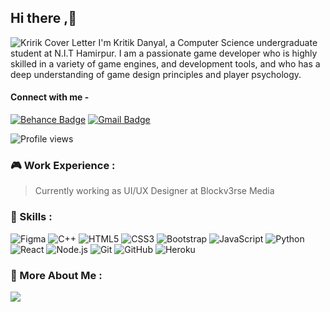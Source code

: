 ## Hi there ,👋
![Kririk Cover Letter](https://iili.io/HORyd8v.png)
I'm Kritik Danyal, a Computer Science undergraduate student at N.I.T Hamirpur. I am a passionate game developer who is highly skilled in a variety of game engines, and development tools, and who has a deep understanding of game design principles and player psychology.

#### Connect with me -
[![Behance Badge](https://img.shields.io/badge/-kritik-blue?style=flat-square&logo=Behance&logoColor=white&link=https://www.behance.net/kritik221)](https://www.behance.net/kritik221)
[![Gmail Badge](https://img.shields.io/badge/-kritikal070@gmail.com-c14438?style=flat-square&logo=Gmail&logoColor=white&link=mailto:kritikal070@gmail.com)](mailto:kritikal070@gmail.com) 

![Profile views](https://komarev.com/ghpvc/?KriTiCal007)


### :video_game: Work Experience :
> Currently working as UI/UX Designer at Blockv3rse Media

### 🥇 Skills :
![Figma](https://img.shields.io/badge/-Figma-A020F0?style=flat-square&logo=figma)
![C++](https://img.shields.io/badge/-C++-00599C?style=flat-square&logo=c)
![HTML5](https://img.shields.io/badge/-HTML5-E34F26?style=flat-square&logo=html5&logoColor=white)
![CSS3](https://img.shields.io/badge/-CSS3-1572B6?style=flat-square&logo=css3)
![Bootstrap](https://img.shields.io/badge/-Bootstrap-563D7C?style=flat-square&logo=bootstrap)
![JavaScript](https://img.shields.io/badge/-JavaScript-black?style=flat-square&logo=javascript)
![Python](https://img.shields.io/badge/Python-black?style=flat-square&logo=python)
![React](https://img.shields.io/badge/-React-black?style=flat-square&logo=react)
![Node.js](https://img.shields.io/badge/-Node.js-49CB41?style=flat-square&logo=node.js)
![Git](https://img.shields.io/badge/-Git-black?style=flat-square&logo=git)
![GitHub](https://img.shields.io/badge/-GitHub-181717?style=flat-square&logo=github)
![Heroku](https://img.shields.io/badge/-Heroku-430098?style=flat-square&logo=heroku)


### 🥷 More About Me :
<img src="https://github-readme-stats.vercel.app/api?username=KriTiCal007&&show_icons=true&&hide_border=false&&theme=midnight-purple&&count_private=true"/>
